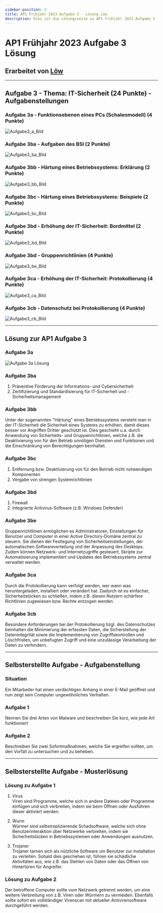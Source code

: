 ```yaml
---
sidebar-position: 2
title: AP1 Frühjahr 2023 Aufgabe 3 - Lösung Löw
description: Dies ist die Lösungsseite zu AP1 Frühjahr 2023 Aufgabe 3
---
```


# AP1 Frühjahr 2023 Aufgabe 3 Lösung
## Erarbeitet von [Löw](<../../../user/Auszubildende Michel/loew.md>)

----

## Aufgabe 3 - Thema: IT-Sicherheit (24 Punkte) - Aufgabenstellungen
### Aufgabe 3a - Funktionsebenen eines PCs (Schalenmodell) (4 Punkte)
![Aufgabe3_a_Bild](/img/AP1/2023/ap1f_2023/AP1_2023_Fruehjahr_Aufgabe3_a.jpg)

### Aufgabe 3ba - Aufgaben des BSI (2 Punkte)
![Aufgabe3_ba_Bild](/img/AP1/2023/ap1f_2023/AP1_2023_Fruehjahr_Aufgabe3_ba.jpg)

### Aufgabe 3bb - Härtung eines Betriebssystems: Erklärung (2 Punkte)
![Aufgabe3_bb_Bild](/img/AP1/2023/ap1f_2023/AP1_2023_Fruehjahr_Aufgabe3_bb.jpg)

### Aufgabe 3bc - Härtung eines Betriebssystems: Beispiele (2 Punkte)
![Aufgabe3_bc_Bild](/img/AP1/2023/ap1f_2023/AP1_2023_Fruehjahr_Aufgabe3_bc.jpg)

### Aufgabe 3bd - Erhöhung der IT-Sicherheit: Bordmittel (2 Punkte)
![Aufgabe3_bd_Bild](/img/AP1/2023/ap1f_2023/AP1_2023_Fruehjahr_Aufgabe3_bd.jpg)

### Aufgabe 3bd - Gruppenrichtlinien (4 Punkte)
![Aufgabe3_be_Bild](/img/AP1/2023/ap1f_2023/AP1_2023_Fruehjahr_Aufgabe3_be.jpg)

### Aufgabe 3ca - Erhöhung der IT-Sicherheit: Protokollierung (4 Punkte)
![Aufgabe3_ca_Bild](/img/AP1/2023/ap1f_2023/AP1_2023_Fruehjahr_Aufgabe3_ca.jpg)

### Aufgabe 3cb - Datenschutz bei Protokollierung (4 Punkte)
![Aufgabe3_cb_Bild](/img/AP1/2023/ap1f_2023/AP1_2023_Fruehjahr_Aufgabe3_cb.jpg)

----

## Lösung zur AP1 Aufgabe 3
### Aufgabe 3a
![Aufgabe 3a Lösung](/img/AP1/2023/ap1f_2023/solution/AP1_2022_Fruehjahr_Aufgabe3_a_solution_loew.jpg)

### Aufgabe 3ba
1. Präventive Förderung der Informations- und Cybersicherheit
2. Zertifizierung und Standardisierung für IT-Sicherheit und -Sicherheitsmanagement

### Aufgabe 3bb
Unter der sogenannten "Härtung" eines Betriebssystems versteht man in der IT-Sicherheit die Sicherheit eines Systems zu erhöhen, damit dieses besser vor Angriffen Dritter geschützt ist.
Dies geschieht u.a. durch Anwendung von Sicherheits- und Gruppenrichtlinien, welche z.B. die Deaktivierung von für den Betrieb unnötigen Diensten und Funktionen und die Einschränkung von Berechtigungen beinhaltet.

### Aufgabe 3bc
1. Entfernung bzw. Deaktivierung von für den Betrieb nicht notwendigen Komponenten
2. Vergabe von strengen Systemrichtlinien

### Aufgabe 3bd
1. Firewall
2. Integrierte Antivirus-Software (z.B. Windows Defender)

### Aufgabe 3be
Gruppenrichtlinien ermöglichen es Administratoren, Einstellungen für Benutzer und Computer in einer Active Directory-Domäne zentral zu steuern. 
Sie dienen der Festlegung von Sicherheitseinstellungen, der automatischen Softwareverteilung und der Anpassung des Desktops. 
Zudem können Netzwerk- und Internetzugriffe gesteuert, Skripte zur Automatisierung implementiert und Updates des Betriebssystems zentral verwaltet werden.

### Aufgabe 3ca
Durch die Protokollierung kann verfolgt werden, wer wann was heruntergeladen, installiert oder verändert hat. 
Dadurch ist es einfacher, Sicherheitslücken zu schließen, indem z.B. diesen Nutzern schärfere Richtlinien zugewiesen bzw. Rechte entzogen werden.

### Aufgabe 3cb
Besondere Anforderungen bei der Protokollierung bzgl. des Datenschutzes beinhalten die Minimierung der erfassten Daten, die Sicherstellung der Datenintegrität sowie die Implementierung von Zugriffskontrollen und Löschfristen, um unbefugten Zugriff und eine unzulässige Verarbeitung der Daten zu verhindern.

----

## Selbsterstellte Aufgabe - Aufgabenstellung
### Situation
Ein Mitarbeiter hat einen verdächtigen Anhang in einer E-Mail geöffnet und nun zeigt sein Computer ungewöhnliches Verhalten.

### Aufgabe 1
Nennen Sie drei Arten von Malware und beschreiben Sie kurz, wie jede Art funktioniert

### Aufgabe 2
Beschreiben Sie zwei Sofortmaßnahmen, welche Sie ergreifen sollten, um den Vorfall zu untersuchen und zu beheben.

----

## Selbsterstellte Aufgabe - Musterlösung
### Lösung zu Aufgabe 1
1. Virus\
Viren sind Programme, welche sich in andere Dateien oder Programme einfügen und sich verbreiten, indem sie beim Öffnen oder Ausführen dieser aktiviert werden.

2. Wurm\
Würmer sind selbstreplizierende Schadsoftware, welche sich ohne Benutzerinteraktion über Netzwerke verbreiten, indem sie Sicherheitslücken in Betriebssystemen oder Anwendungen ausnutzen.

3. Trojaner\
Trojaner tarnen sich als nützliche Software um Benutzer zur Installation zu verleiten. Sobald dies geschehen ist, führen sie schädliche Aktivitäten aus, wie z.B. das Stehlen von Daten oder das Öffnen von Hintertüren für Angreifer.

### Lösung zu Aufgabe 2
Der betroffene Computer sollte vom Netzwerk getrennt werden, um eine weitere Verbreitung von z.B. Viren oder Würmern zu vermeiden. Ebenfalls sollte sofort ein vollständiger Virenscan mit aktueller Antivirensoftware durchgeführt werden.
